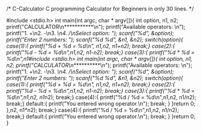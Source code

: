 /* C-Calculator
C programming Calculator for Beginners in only 30 lines.
*/

#include <stdio.h>
int main(int argc, char * argv[]){
    int option, n1, n2;
    printf("CALCULATOR\n***********\n");
    printf("Available operators: \n");
    printf("1. +\n2. -\n3. *\n4. /\nSelect option: ");
    scanf("%d", &option);
    printf("Enter 2 numbers: ");
    scanf("%d %d", &n1, &n2);
    switch(option){
        case(1):{
            printf("%d + %d = %d\n", n1,n2, n1+n2);
            break;}
        case(2):{
             printf("%d - %d = %d\n",n1,n2, n1-n2);
            break;}
        case(3):{
            printf("%d * %d = %d\n",n1#include <stdio.h>
int main(int argc, char * argv[]){
    int option, n1, n2;
    printf("CALCULATOR\n***********\n");
    printf("Available operators: \n");
    printf("1. +\n2. -\n3. *\n4. /\nSelect option: ");
    scanf("%d", &option);
    printf("Enter 2 numbers: ");
    scanf("%d %d", &n1, &n2);
    switch(option){
        case(1):{
            printf("%d + %d = %d\n", n1,n2, n1+n2);
            break;}
        case(2):{
             printf("%d - %d = %d\n",n1,n2, n1-n2);
            break;}
        case(3):{
            printf("%d * %d = %d\n",n1,n2, n1*n2);
            break;}
        case(4):{
            printf("%d / %d = %d\n",n1,n2, n1/n2);
            break;}
        default:{
            printf("You entered wrong operator.\n");
            break;
        }
    }return 0;
},n2, n1*n2);
            break;}
        case(4):{
            printf("%d / %d = %d\n",n1,n2, n1/n2);
            break;}
        default:{
            printf("You entered wrong operator.\n");
            break;
        }
    }return 0;
}
